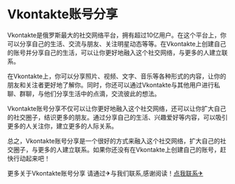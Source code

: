 # Vkontakte账号分享

Vkontakte是俄罗斯最大的社交网络平台，拥有超过10亿用户。在这个平台上，你可以分享自己的生活、交流与朋友、关注明星动态等等。在Vkontakte上创建自己的账号并分享自己的生活，可以让你更好地融入这个社交网络，与更多的人建立联系。

在Vkontakte上，你可以分享照片、视频、文字、音乐等各种形式的内容，让你的朋友和关注者更好地了解你。同时，你还可以通过Vkontakte与其他用户进行私聊、群聊，与他们分享生活中的点滴，交流彼此的想法。

Vkontakte账号分享不仅可以让你更好地融入这个社交网络，还可以让你扩大自己的社交圈子，结识更多的朋友。通过分享自己的生活、兴趣爱好等内容，可以吸引更多的人关注你，建立更多的人际关系。

总之，Vkontakte账号分享是一个很好的方式来融入这个社交网络，扩大自己的社交圈子，与更多的人建立联系。如果你还没有在Vkontakte上创建自己的账号，赶快行动起来吧！

更多关于Vkontakte账号分享 请通过✈与我们联系,感谢阅读！[点我联系✈](https://gm.G208.com)